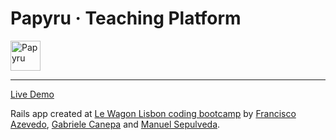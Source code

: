 # Papyru · Teaching Platform

<a href="https://www.papyru.online"><img src="https://image.flaticon.com/icons/svg/210/210616.svg" height="48" alt="Papyru" title="Papyru"/></a>

---

[Live Demo](https://www.papyru.online)

Rails app created at [Le Wagon Lisbon coding bootcamp](https://www.lewagon.com/lisbon) by [Francisco Azevedo](https://github.com/franciscoovazevedo), [Gabriele Canepa](https://github.com/gabrielecanepa) and [Manuel Sepulveda](https://github.com/ManuelSep).
